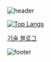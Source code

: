 ![header](https://capsule-render.vercel.app/api?type=slice&color=D0303C&text=Jang%MK&fontSize=40&fontColor=FFFFFF&fontAlign=85&fontAlignY=35&rotate=7)


[![Top Langs](https://github-readme-stats.vercel.app/api/top-langs/?username=Dokkabei97&layout=compact&exclude_repo=idleProject&theme=dracula&langs_count=10&hide=mustache,swift,objective-c)](https://github.com/anuraghazra/github-readme-stats)


[기술 블로그](https://velog.io/@dokkabei97)


![footer](https://capsule-render.vercel.app/api?section=footer&type=slice&color=134A9D)
